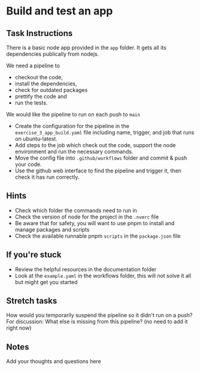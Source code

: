 # Build and test an app

## Task Instructions
There is a basic node app provided in the `app` folder. It gets all its dependencies publically from nodejs.

We need a pipeline to 
- checkout the code, 
- install the dependencies, 
- check for outdated packages
- prettify the code and 
- run the tests.

We would like the pipeline to run on each push to `main`

- Create the configuration for the pipeline in the `exercise_3_app_build.yaml` file including name, trigger, and job that runs on ubuntu-latest.
- Add steps to the job which check out the code, support the node environment and run the necessary commands.
- Move the config file into `.github/workflows` folder and commit & push your code.
- Use the github web interface to find the pipeline and trigger it, then check it has run correctly.

## Hints
- Check which folder the commands need to run in
- Check the version of node for the project in the `.nvmrc` file
- Be aware that for safety, you will want to use pnpm to install and manage packages and scripts
- Check the available runnable pnpm `scripts` in the `package.json` file

## If you're stuck
- Review the helpful resources in the documentation folder
- Look at the `example.yaml` in the workflows folder, this will not solve it all but might get you started

## Stretch tasks
How would you temporarily suspend the pipeline so it didn't run on a push?
For discussion: What else is missing from this pipeline? (no need to add it right now)

## Notes
Add your thoughts and questions here
